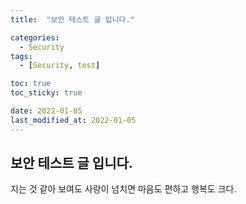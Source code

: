 ```yaml
---
title:  "보안 테스트 글 입니다."

categories:
  - Security
tags:
  - [Security, test]

toc: true
toc_sticky: true

date: 2022-01-05
last_modified_at: 2022-01-05
---
```




## 보안 테스트 글 입니다.
지는 것 같아 보여도 사랑이 넘치면 마음도 편하고 행복도 크다.

<br>

